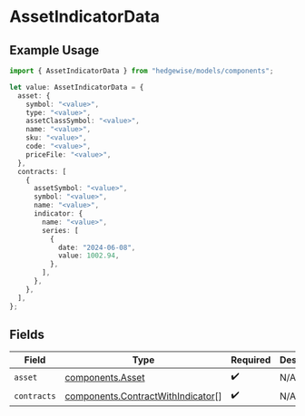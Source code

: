 # AssetIndicatorData

## Example Usage

```typescript
import { AssetIndicatorData } from "hedgewise/models/components";

let value: AssetIndicatorData = {
  asset: {
    symbol: "<value>",
    type: "<value>",
    assetClassSymbol: "<value>",
    name: "<value>",
    sku: "<value>",
    code: "<value>",
    priceFile: "<value>",
  },
  contracts: [
    {
      assetSymbol: "<value>",
      symbol: "<value>",
      name: "<value>",
      indicator: {
        name: "<value>",
        series: [
          {
            date: "2024-06-08",
            value: 1002.94,
          },
        ],
      },
    },
  ],
};
```

## Fields

| Field                                                                                  | Type                                                                                   | Required                                                                               | Description                                                                            |
| -------------------------------------------------------------------------------------- | -------------------------------------------------------------------------------------- | -------------------------------------------------------------------------------------- | -------------------------------------------------------------------------------------- |
| `asset`                                                                                | [components.Asset](../../models/components/asset.md)                                   | :heavy_check_mark:                                                                     | N/A                                                                                    |
| `contracts`                                                                            | [components.ContractWithIndicator](../../models/components/contractwithindicator.md)[] | :heavy_check_mark:                                                                     | N/A                                                                                    |